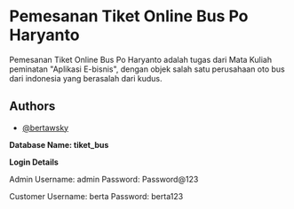
# Pemesanan Tiket Online Bus Po Haryanto

Pemesanan Tiket Online Bus Po Haryanto adalah tugas dari Mata Kuliah
peminatan "Aplikasi E-bisnis", dengan objek salah satu perusahaan oto bus dari indonesia yang berasalah dari kudus.



## Authors

- [@bertawsky](https://github.com/Bertawsky031)

**Database Name: tiket_bus**

**Login Details**

Admin
Username: admin
Password: Password@123

Customer
Username: berta
Password: berta123
